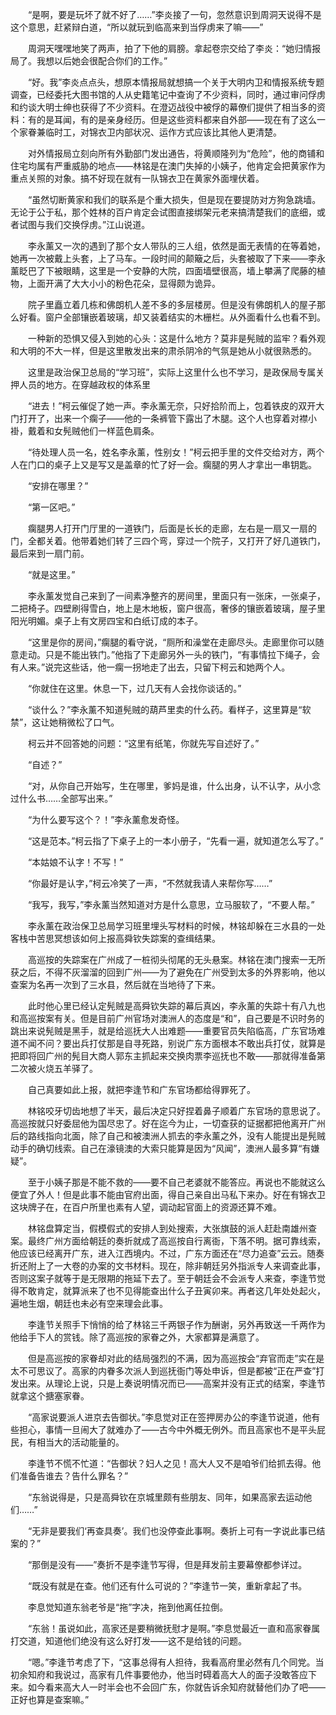 　　“是啊，要是玩坏了就不好了……”李炎接了一句，忽然意识到周洞天说得不是这个意思，赶紧辩白道，“所以就玩到临高来到当俘虏来了嘛——”

　　周洞天嘿嘿地笑了两声，拍了下他的肩膀。拿起卷宗交给了李炎：“她归情报局了。我想以后她会很配合你们的工作。”

　　“好。我”李炎点点头，想原本情报局就想搞一个关于大明内卫和情报系统专题调查，已经委托大图书馆的人从史籍笔记中查询了不少资料，同时，通过审问俘虏和约谈大明士绅也获得了不少资料。在澄迈战役中被俘的幕僚们提供了相当多的资料：有的是耳闻，有的是亲身经历。但是这些资料都来自外部——现在有了这么一个家眷兼临时工，对锦衣卫内部状况、运作方式应该比其他人更清楚。

　　对外情报局立刻向所有外勤部门发出通告，将黄顺隆列为“危险”，他的商铺和住宅均属有严重威胁的地点——林铭是在澳门失掉的小姨子，他肯定会把黄家作为重点关照的对象。搞不好现在就有一队锦衣卫在黄家外面埋伏着。

　　“虽然切断黄家和我们的联系是个重大损失，但是现在要提防对方狗急跳墙。无论于公于私，那个姓林的百户肯定会试图直接绑架元老来搞清楚我们的底细，或者试图与我们交换俘虏。”江山说道。

　　李永薰又一次的遇到了那个女人带队的三人组，依然是面无表情的在等着她，她再一次被戴上头套，上了马车。一段时间的颠簸之后，头套被取了下来——李永薰眨巴了下被眼睛，这里是一个安静的大院，四面墙壁很高，墙上攀满了爬藤的植物，上面开满了大大小小的粉色花朵，显得颇为诡异。

　　院子里矗立着几栋和佛朗机人差不多的多层楼房。但是没有佛朗机人的屋子那么好看。窗户全部镶嵌着玻璃，却又装着结实的木栅栏。从外面看什么也看不到。

　　一种新的恐惧又侵入到她的心头：这是什么地方？莫非是髡贼的监牢？看外观和大明的不大一样，但是这里散发出来的肃杀阴冷的气氛是她从小就很熟悉的。

　　这里是政治保卫总局的“学习班”，实际上这里什么也不学习，是政保局专属关押人员的地方。在穿越政权的体系里

　　“进去！”柯云催促了她一声。李永薰无奈，只好拾阶而上，包着铁皮的双开大门打开了，出来一个瘸子——他的一条裤管下露出了木腿。这个人也穿着对襟小褂，戴着和女髡贼他们一样蓝色肩条。

　　“待处理人员一名，姓名李永薰，性别女！”柯云把手里的文件交给对方，两个人在门口的桌子上又是写又是盖章的忙了好一会。瘸腿的男人才拿出一串钥匙。

　　“安排在哪里？”

　　“第一区吧。”

　　瘸腿男人打开门厅里的一道铁门，后面是长长的走廊，左右是一扇又一扇的门，全都关着。他带着她们转了三四个弯，穿过一个院子，又打开了好几道铁门，最后来到一扇门前。

　　“就是这里。”

　　李永薰发觉自己来到了一间素净整齐的房间里，里面只有一张床，一张桌子，二把椅子。四壁刷得雪白，地上是木地板，窗户很高，奢侈的镶嵌着玻璃，屋子里阳光明媚。桌子上有文房四宝和白纸订成的本子。

　　“这里是你的房间，”瘸腿的看守说，“厕所和澡堂在走廊尽头。走廊里你可以随意走动。只是不能出铁门。”他指了下走廊另外一头的铁门，“有事情拉下绳子，会有人来。”说完这些话，他一瘸一拐地走了出去，只留下柯云和她两个人。

　　“你就住在这里。休息一下，过几天有人会找你谈话的。”

　　“谈什么？”李永薰不知道髡贼的葫芦里卖的什么药。看样子，这里算是“软禁”，这让她稍微松了口气。

　　柯云并不回答她的问题：“这里有纸笔，你就先写自述好了。”

　　“自述？”

　　“对，从你自己开始写，生在哪里，爹妈是谁，什么出身，认不认字，从小念过什么书……全部写出来。”

　　“为什么要写这个？！”李永薰愈发奇怪。

　　“这是范本。”柯云指了下桌子上的一本小册子，“先看一遍，就知道怎么写了。”

　　“本姑娘不认字！不写！”

　　“你最好是认字，”柯云冷笑了一声，“不然就我请人来帮你写……”

　　“我写，我写，”李永薰当然知道对方是什么意思，立马服软了，“不要人帮。”

　　李永薰在政治保卫总局学习班里埋头写材料的时候，林铭却躲在三水县的一处客栈中苦思冥想该如何上报高舜钦失踪案的查缉结果。

　　高巡按的失踪案在广州成了一桩彻头彻尾的无头悬案。林铭在澳门搜索一无所获之后，不得不灰溜溜的回到广州——为了避免在广州受到太多的外界影响，他以查案为名再一次到了三水县，然后就在当地待了下来。

　　此时他心里已经认定髡贼是高舜钦失踪的幕后真凶，李永薰的失踪十有八九也和高巡按案有关。但是目前广州官场对澳洲人的态度是“和”，自己要是不识时务的跳出来说髡贼是黑手，就是给巡抚大人出难题——重要官员失陷临高，广东官场难道不闻不问？要出兵打仗那是自寻死路，别说广东方面根本不敢出兵打仗，就算是把即将回广州的髡目大商人郭东主抓起来交换肉票李巡抚也不敢——那就得准备第二次被火烧五羊驿了。

　　自己真要如此上报，就把李逢节和广东官场都给得罪死了。

　　林铭咬牙切齿地想了半天，最后决定只好捏着鼻子顺着广东官场的意思说了。高巡按就只好委屈他为国尽忠了。好在迄今为止，一切查获的证据都把他离开广州后的路线指向北面，除了自己和被澳洲人抓去的李永薰之外，没有人能提出是髡贼动手的确切线索。自己在濠镜澳的大索只能算是因为“风闻”，澳洲人最多算“有嫌疑”。

　　至于小姨子那是不能不救的——要不自己老婆就不能答应。再说也不能就这么便宜了外人！但是此事不能由官府出面，得自己亲自出马私下来办。好在有锦衣卫这块牌子在，在百户所里也素有人望，调动起官面上的资源还算不难。

　　林铭盘算定当，假模假式的安排人到处搜索，大张旗鼓的派人赶赴南雄州查案。最终广州方面给朝廷的奏折就成了高巡按自行离衙，下落不明。据可靠线索，他应该已经离开广东，进入江西境内。不过，广东方面还在“尽力追查”云云。随奏折还附上了一大卷的办案的文书材料。现在，除非朝廷另外指派专人来调查此事，否则这案子就等于是无限期的拖延下去了。至于朝廷会不会派专人来查，李逢节觉得不敢肯定，就算派来了也不见得能查出什么子丑寅卯来。再者这几年处处起火，遍地生烟，朝廷也未必有空来理会此事。

　　李逢节关照手下悄悄的给了林铭三千两银子作为酬谢，另外再致送一千两作为他给手下人的赏钱。除了高巡按的家眷之外，大家都算是满意了。

　　但是高巡按的家眷却对此的结局强烈的不满，因为高巡按会“弃官而走”实在是太不可思议了。高家的内眷多次派人到巡抚衙门等处申诉，但是都被“正在严查”打发出来。从理论上说，只是上奏说明情况而已——高案并没有正式的结案，李逢节就拿这个搪塞家眷。

　　“高家说要派人进京去告御状。”李息觉对正在签押房办公的李逢节说道，他有些担心，事情一旦闹大了就难办了——古今中外概无例外。而且高家也不是平头屁民，有相当大的活动能量的。

　　李逢节不慌不忙道：“告御状？妇人之见！高大人又不是咱爷们给抓去得。他们准备告谁去？告什么罪名？”

　　“东翁说得是，只是高舜钦在京城里颇有些朋友、同年，如果高家去运动他们……”

　　“无非是要我们‘再查具奏’。我们也没停查此事啊。奏折上可有一字说此事已结案的？”

　　“那倒是没有——”奏折不是李逢节写得，但是拜发前主要幕僚都参详过。

　　“既没有就是在查。他们还有什么可说的？”李逢节一笑，重新拿起了书。

　　李息觉知道东翁老爷是“拖”字决，拖到他离任拉倒。

　　“东翁！虽说如此，高家还是要稍微抚慰才是啊。”李息觉最近一直和高家眷属打交道，知道他们绝没有这么好打发——这不是给钱的问题。

　　“嗯。”李逢节考虑了下，“这事总得有人担待，我看高府里必然有几个同党。当初余知府和我说过，高家有几件事要他办，他当时碍着高大人的面子没敢答应下来。如今看来高大人一时半会也不会回广东，你就告诉余知府就替他们办了吧——正好也算是查案嘛。”
